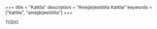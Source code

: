 +++
title = "Kattila"
description = "Ainejärjestötila Kattila"
keywords = ["kattila", "ainejärjestötila"]
+++

TODO
